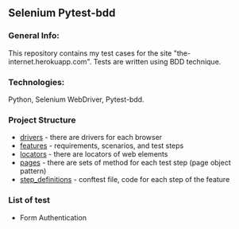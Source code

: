 ## Selenium Pytest-bdd
### General Info:
This repository contains my test cases for the site "the-internet.herokuapp.com".
Tests are written using BDD technique.

### Technologies: 
Python, Selenium WebDriver, Pytest-bdd.

### Project Structure
- [drivers](https://github.com/MateusBz/selenium_pytest-bdd/tree/main/drivers) - there are drivers for each browser
- [features](https://github.com/MateusBz/selenium_pytest-bdd/tree/main/tests/features) - requirements, scenarios, and test steps
- [locators](https://github.com/MateusBz/selenium_pytest-bdd/tree/main/tests/locators) - there are locators of web elements
- [pages](https://github.com/MateusBz/selenium_pytest-bdd/tree/main/tests/pages) - there are sets of method for each test step (page object pattern)
- [step_definitions](https://github.com/MateusBz/selenium_pytest-bdd/tree/main/tests/step_definitions) - 
conftest file, code for each step of the feature

### List of test
- Form Authentication